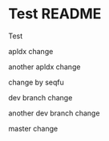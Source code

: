 Test README
===========

Test

apldx change

another apldx change

change by seqfu

dev branch change

another dev branch change

master change
